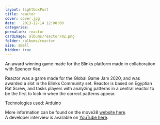 ```yaml
---
layout: lightboxPost
title: reactor
cover: cover.jpg
date:   2013-12-14 12:00:00
categories: 
permalink: reactor
cardImage: albums/reactor/02.png
folder: /albums/reactor
size: small
hidden: true
---
```


An award winning game made for the Blinks platform made in collaboration with Spencer Kee.
<!--more-->
Reactor was a game made for the Global Game Jam 2020, and was awarded a slot in the Blinks Community set.
Reactor is based on Egyptian Rat Screw, and tasks players with analyzing patterns in a central reactor to be the first to lock in when the correct patterns appear.

Technologies used: Arduino

More information can be found on the move38 [website here](https://move38.com/pages/reactor).    
A developer interview is available on [YouTube here](https://www.youtube.com/watch?v=jKvIfbzEVcc&fbclid=IwAR3Fyofa8Cv8sybZHAsAX3-WZhNySxk1nGTCWh6Ra1s1VzpXymj_1fSErKM).  
